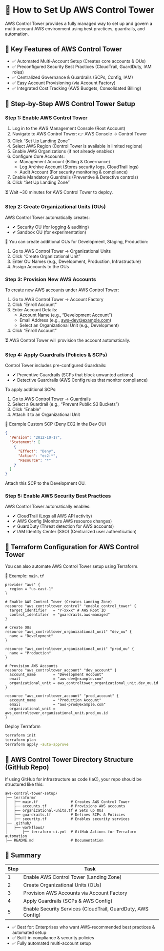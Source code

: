 # 🚀 How to Set Up AWS Control Tower

AWS Control Tower provides a fully managed way to set up and govern a multi-account AWS environment using best practices, guardrails, and automation.

## 📌 Key Features of AWS Control Tower

- ✅ Automated Multi-Account Setup (Creates core accounts & OUs)
- ✅ Preconfigured Security Best Practices (CloudTrail, GuardDuty, IAM roles)
- ✅ Centralized Governance & Guardrails (SCPs, Config, IAM)
- ✅ Easy Account Provisioning (via Account Factory)
- ✅ Integrated Cost Tracking (AWS Budgets, Consolidated Billing)

## 🔹 Step-by-Step AWS Control Tower Setup

### Step 1: Enable AWS Control Tower
1. Log in to the AWS Management Console (Root Account)
2. Navigate to AWS Control Tower:
   👉 AWS Console → Control Tower
3. Click “Set Up Landing Zone”
4. Select AWS Region (Control Tower is available in limited regions)
5. Enable AWS Organizations (if not already enabled)
6. Configure Core Accounts:
   - Management Account (Billing & Governance)
   - Log Archive Account (Stores security logs, CloudTrail logs)
   - Audit Account (For security monitoring & compliance)
7. Enable Mandatory Guardrails (Preventive & Detective controls)
8. Click “Set Up Landing Zone”

⏳ Wait ~30 minutes for AWS Control Tower to deploy.

### Step 2: Create Organizational Units (OUs)

AWS Control Tower automatically creates:
- ✔ Security OU (for logging & auditing)
- ✔ Sandbox OU (for experimentation)

📌 You can create additional OUs for Development, Staging, Production:
1. Go to AWS Control Tower → Organizational Units
2. Click “Create Organizational Unit”
3. Enter OU Names (e.g., Development, Production, Infrastructure)
4. Assign Accounts to the OUs

### Step 3: Provision New AWS Accounts

To create new AWS accounts under AWS Control Tower:
1. Go to AWS Control Tower → Account Factory
2. Click “Enroll Account”
3. Enter Account Details:
   - Account Name (e.g., “Development Account”)
   - Email Address (e.g., aws-dev@example.com)
   - Select an Organizational Unit (e.g., Development)
4. Click “Enroll Account”

⏳ AWS Control Tower will provision the account automatically.

### Step 4: Apply Guardrails (Policies & SCPs)

Control Tower includes pre-configured Guardrails:
- ✔ Preventive Guardrails (SCPs that block unwanted actions)
- ✔ Detective Guardrails (AWS Config rules that monitor compliance)

To apply additional SCPs:
1. Go to AWS Control Tower → Guardrails
2. Select a Guardrail (e.g., “Prevent Public S3 Buckets”)
3. Click “Enable”
4. Attach it to an Organizational Unit

📌 Example Custom SCP (Deny EC2 in the Dev OU)

```json
{
  "Version": "2012-10-17",
  "Statement": [
    {
      "Effect": "Deny",
      "Action": "ec2:*",
      "Resource": "*"
    }
  ]
}
```

Attach this SCP to the Development OU.

### Step 5: Enable AWS Security Best Practices

AWS Control Tower automatically enables:
- ✔ CloudTrail (Logs all AWS API activity)
- ✔ AWS Config (Monitors AWS resource changes)
- ✔ GuardDuty (Threat detection for AWS accounts)
- ✔ IAM Identity Center (SSO) (Centralized user authentication)

## 📝 Terraform Configuration for AWS Control Tower

You can also automate AWS Control Tower setup using Terraform.

📌 Example: `main.tf`

```hcl
provider "aws" {
  region = "us-east-1"
}

# Enable AWS Control Tower (Creates Landing Zone)
resource "aws_controltower_control" "enable_control_tower" {
  target_identifier   = "r-xxxx" # AWS Root ID
  control_identifier  = "guardrails.aws-managed"
}

# Create OUs
resource "aws_controltower_organizational_unit" "dev_ou" {
  name = "Development"
}

resource "aws_controltower_organizational_unit" "prod_ou" {
  name = "Production"
}

# Provision AWS Accounts
resource "aws_controltower_account" "dev_account" {
  account_name        = "Development Account"
  email               = "aws-dev@example.com"
  organizational_unit = aws_controltower_organizational_unit.dev_ou.id
}

resource "aws_controltower_account" "prod_account" {
  account_name        = "Production Account"
  email               = "aws-prod@example.com"
  organizational_unit = aws_controltower_organizational_unit.prod_ou.id
}
```

Deploy Terraform

```sh
terraform init
terraform plan
terraform apply -auto-approve
```

## 🔹 AWS Control Tower Directory Structure (GitHub Repo)

If using GitHub for infrastructure as code (IaC), your repo should be structured like this:

```
aws-control-tower-setup/
│── terraform/
│   ├── main.tf               # Creates AWS Control Tower
│   ├── accounts.tf           # Provisions AWS accounts
│   ├── organizational-units.tf # Sets up OUs
│   ├── guardrails.tf         # Defines SCPs & Policies
│   ├── security.tf           # Enables security services
│── .github/
│   ├── workflows/
│       ├── terraform-ci.yml  # GitHub Actions for Terraform automation
│── README.md                 # Documentation
```

## 🚀 Summary

| Step | Task |
|------|------|
| 1    | Enable AWS Control Tower (Landing Zone) |
| 2    | Create Organizational Units (OUs) |
| 3    | Provision AWS Accounts via Account Factory |
| 4    | Apply Guardrails (SCPs & AWS Config) |
| 5    | Enable Security Services (CloudTrail, GuardDuty, AWS Config) |

- ✅ Best for: Enterprises who want AWS-recommended best practices & automated setup
- ✅ Built-in compliance & security policies
- ✅ Fully automated multi-account setup

